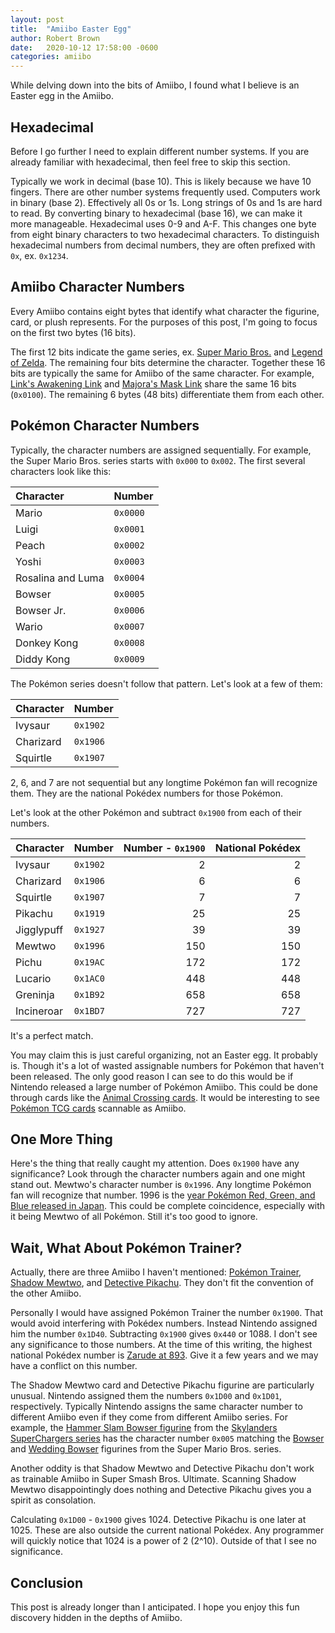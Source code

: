 ```yaml
---
layout: post
title:  "Amiibo Easter Egg"
author: Robert Brown
date:   2020-10-12 17:58:00 -0600
categories: amiibo
---
```

While delving down into the bits of Amiibo, I found what I believe is an Easter egg in the Amiibo.

## Hexadecimal

Before I go further I need to explain different number systems. If you are already familiar with hexadecimal, then feel free to skip this section.

Typically we work in decimal (base 10). This is likely because we have 10 fingers. There are other number systems frequently used. Computers work in binary (base 2). Effectively all 0s or 1s. Long strings of 0s and 1s are hard to read. By converting binary to hexadecimal (base 16), we can make it more manageable. Hexadecimal uses 0-9 and A-F. This changes one byte from eight binary characters to two hexadecimal characters. To distinguish hexadecimal numbers from decimal numbers, they are often prefixed with `0x`, ex. `0x1234`.

## Amiibo Character Numbers

Every Amiibo contains eight bytes that identify what character the figurine, card, or plush represents. For the purposes of this post, I'm going to focus on the first two bytes (16 bits).

The first 12 bits indicate the game series, ex. [Super Mario Bros.](https://amiibo.life/amiibo/super-smash-bros) and [Legend of Zelda](https://amiibo.life/amiibo/the-legend-of-zelda). The remaining four bits determine the character. Together these 16 bits are typically the same for Amiibo of the same character. For example, [Link's Awakening Link](https://amiibo.life/amiibo/the-legend-of-zelda/link-link-s-awakening) and [Majora's Mask Link](https://amiibo.life/amiibo/the-legend-of-zelda/link-majora-s-mask) share the same 16 bits (`0x0100`). The remaining 6 bytes (48 bits) differentiate them from each other.

## Pokémon Character Numbers

Typically, the character numbers are assigned sequentially. For example, the Super Mario Bros. series starts with `0x000` to `0x002`. The first several characters look like this:

| Character | Number |
|:---|:---|
| Mario | `0x0000` |
| Luigi | `0x0001` |
| Peach | `0x0002` |
| Yoshi | `0x0003` |
| Rosalina and Luma | `0x0004` |
| Bowser | `0x0005` |
| Bowser Jr. | `0x0006` |
| Wario | `0x0007` |
| Donkey Kong | `0x0008` |
| Diddy Kong | `0x0009` |

The Pokémon series doesn't follow that pattern. Let's look at a few of them:

| Character | Number |
|:---|:---|
| Ivysaur | `0x1902` |
| Charizard | `0x1906` |
| Squirtle | `0x1907` |

2, 6, and 7 are not sequential but any longtime Pokémon fan will recognize them. They are the national Pokédex numbers for those Pokémon.

Let's look at the other Pokémon and subtract `0x1900` from each of their numbers.

| Character | Number | Number - `0x1900` | National Pokédex |
|:---|:---|---:|---:|
| Ivysaur | `0x1902` | 2 | 2 |
| Charizard | `0x1906` | 6 | 6 |
| Squirtle | `0x1907` | 7 | 7 |
| Pikachu | `0x1919` | 25 | 25 |
| Jigglypuff | `0x1927` | 39 | 39 |
| Mewtwo | `0x1996` | 150 | 150 |
| Pichu | `0x19AC` | 172 | 172 |
| Lucario | `0x1AC0` | 448 | 448 |
| Greninja | `0x1B92` | 658 | 658 |
| Incineroar | `0x1BD7` | 727 | 727 |

It's a perfect match.

You may claim this is just careful organizing, not an Easter egg. It probably is. Though it's a lot of wasted assignable numbers for Pokémon that haven't been released. The only good reason I can see to do this would be if Nintendo released a large number of Pokémon Amiibo. This could be done through cards like the [Animal Crossing cards](https://amiibo.life/amiibo/animal-crossing-cards-series-1). It would be interesting to see [Pokémon TCG cards](https://en.wikipedia.org/wiki/Pokémon_Trading_Card_Game) scannable as Amiibo.

## One More Thing

Here's the thing that really caught my attention. Does `0x1900` have any significance? Look through the character numbers again and one might stand out. Mewtwo's character number is `0x1996`. Any longtime Pokémon fan will recognize that number. 1996 is the [year Pokémon Red, Green, and Blue released in Japan](https://en.wikipedia.org/wiki/Pokémon_Red_and_Blue). This could be complete coincidence, especially with it being Mewtwo of all Pokémon. Still it's too good to ignore.

## Wait, What About Pokémon Trainer?

Actually, there are three Amiibo I haven't mentioned: [Pokémon Trainer](https://amiibo.life/amiibo/super-smash-bros/pokemon-trainer), [Shadow Mewtwo](https://amiibo.life/amiibo/pokemon/shadow-mewtwo), and [Detective Pikachu](https://amiibo.life/amiibo/pokemon/detective-pikachu). They don't fit the convention of the other Amiibo.

Personally I would have assigned Pokémon Trainer the number `0x1900`. That would avoid interfering with Pokédex numbers. Instead Nintendo assigned him the number `0x1D40`. Subtracting `0x1900` gives `0x440` or 1088. I don't see any significance to those numbers. At the time of this writing, the highest national Pokédex number is [Zarude at 893](https://bulbapedia.bulbagarden.net/wiki/Zarude_%28Pokémon%29). Give it a few years and we may have a conflict on this number.

The Shadow Mewtwo card and Detective Pikachu figurine are particularly unusual. Nintendo assigned them the numbers `0x1D00` and `0x1D01`, respectively. Typically Nintendo assigns the same character number to different Amiibo even if they come from different Amiibo series. For example, the [Hammer Slam Bowser figurine](https://amiibo.life/amiibo/skylanders-superchargers/hammer-slam-bowser) from the [Skylanders SuperChargers series](https://amiibo.life/amiibo/skylanders-superchargers) has the character number `0x005` matching the [Bowser](https://amiibo.life/amiibo/super-mario/bowser) and [Wedding Bowser](https://amiibo.life/amiibo/super-mario/bowser-wedding-outfit) figurines from the Super Mario Bros. series.

Another oddity is that Shadow Mewtwo and Detective Pikachu don't work as trainable Amiibo in Super Smash Bros. Ultimate. Scanning Shadow Mewtwo disappointingly does nothing and Detective Pikachu gives you a spirit as consolation.

Calculating `0x1D00` - `0x1900` gives 1024. Detective Pikachu is one later at 1025. These are also outside the current national Pokédex. Any programmer will quickly notice that 1024 is a power of 2 (2^10). Outside of that I see no significance.

## Conclusion

This post is already longer than I anticipated. I hope you enjoy this fun discovery hidden in the depths of Amiibo.
